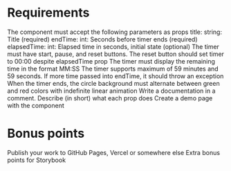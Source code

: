 # Requirements

The component must accept the following parameters as props
title: string: Title (required)
endTime: int: Seconds before timer ends (required)
elapsedTime: int: Elapsed time in seconds, initial state (optional)
The timer must have start, pause, and reset buttons. The reset button should set timer to 00:00 despite elapsedTime prop
The timer must display the remaining time in the format MM:SS
The timer supports maximum of 59 minutes and 59 seconds. If more time passed into endTime, it should throw an exception
When the timer ends, the circle background must alternate between green and red colors with indefinite linear animation
Write a documentation in a comment. Describe (in short) what each prop does
Create a demo page with the component

##

# Bonus points

Publish your work to GitHub Pages, Vercel or somewhere else
Extra bonus points for Storybook
